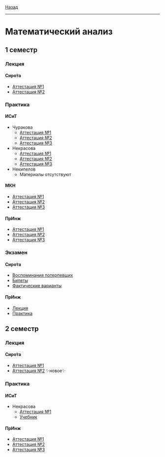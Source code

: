 [Назад](../../README.md)
***
# Математический анализ
## 1 семестр
### Лекция
#### Сиро́та
+ [Аттестация №1](th-sirota/mathan-1-th-att-1-fact.md)
+ [Аттестация №2](th-sirota/mathan-1-th-att-2-fact.md)
### Практика
#### ИСиТ
+ Чуракова
  +  [Аттестация №1](mathan-isit/mathan-1-pr-churakova-att-1-fact.md)
  +  [Аттестация №2](mathan-isit/mathan-1-pr-att-2-fact.md)
  +  [Аттестация №3](mathan-isit/mathan-1-pr-att-3-fact.md)
+ Некрасова
  + [Аттестация №1](mathan-isit/mathan-1-pr-nekrasova-att-1-fact.md)
  + [Аттестация №2](mathan-isit/mathan-1-pr-att-2-fact.md)
  + [Аттестация №3](mathan-isit/mathan-1-pr-att-3-fact.md)
+ Некипелов
  + Материалы отсутствуют
#### МКН
+ [Аттестация №1](mathan-mkn/mathan-pr-att-1-fact.md)
+ [Аттестация №2](mathan-mkn/mathan-pr-att-2-fact.md)
+ [Аттестация №3](mathan-mkn/mathan-pr-att-3-fact.md)
#### ПрИнж
+ [Аттестация №1](mathan-preng/sem-1/mathan-pr-att-1-fact.md)
+ [Аттестация №2](mathan-preng/sem-1/mathan-pr-att-2-fact.md)
+ [Аттестация №3](mathan-preng/sem-1/mathan-pr-att-3-fact.md)

### Экзамен
#### Сиро́та
+ [Воспоминания потерпевших](th-sirota/mathan-1-exam-memories.md)
+ [Билеты](th-sirota/mathan-1-exam-tick.md)
+ [Фактические варианты](th-sirota/mathan-1-exam-fact.md)
#### ПрИнж
+ [Лекция](mathan-preng/sem-1/mathan-th-exam.md)
+ [Практика](mathan-preng/sem-1/mathan-pr-exam.md)
## 2 семестр
### Лекция
#### Сиро́та
  + [Аттестация №1](th-sirota/mathan-2-th-att-1-fact.md)
  + [Аттестация №2](th-sirota/mathan-2-th-att-2-fact.md) ✨новое✨
### Практика
#### ИСиТ
+ Некрасова
  + [Аттестация №1](mathan-isit/mathan-2-isit-pr-nekrasova-att-1-fact.md)
  + [Учебник](https://github.com/user-attachments/files/18893956/default.pdf)
#### ПрИнж
+ [Аттестация №1](mathan-preng/sem-2/mathan-pr-att-1-fact.md)
+ [Аттестация №2](mathan-preng/sem-2/mathan-pr-att-2-fact.md)
+ [Аттестация №3](mathan-preng/sem-2/mathan-pr-att-3-fact.md)
